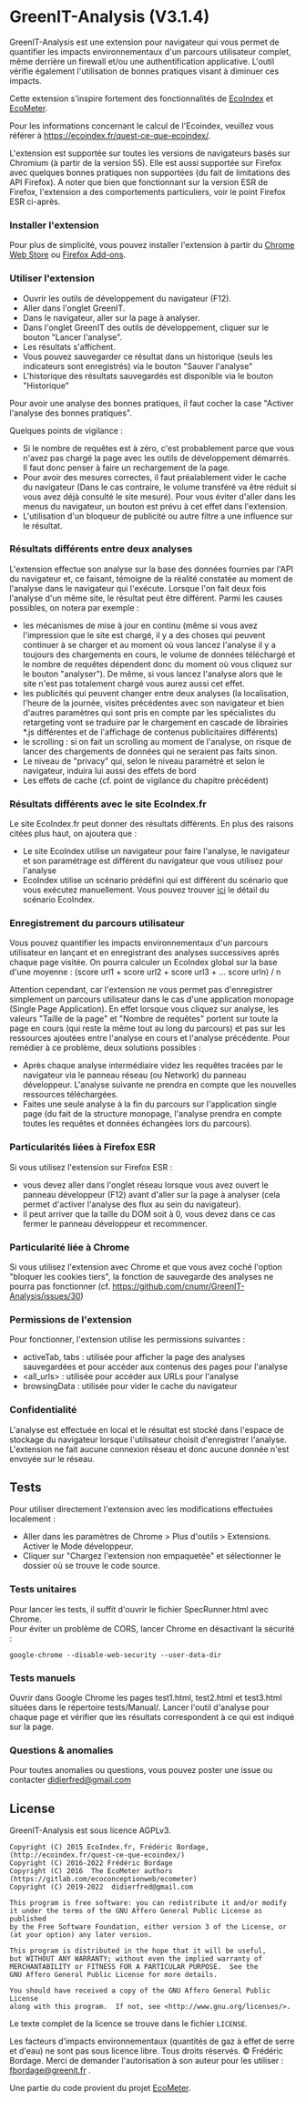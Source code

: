 # GreenIT-Analysis (V3.1.4)


GreenIT-Analysis est une extension pour navigateur qui vous permet de quantifier les impacts environnementaux d'un parcours utilisateur complet, même derrière un firewall et/ou une authentification applicative. L'outil vérifie également l'utilisation de bonnes pratiques visant à diminuer ces impacts.

Cette extension s'inspire fortement des fonctionnalités de [EcoIndex](https://www.ecoindex.fr/) et [EcoMeter](http://www.ecometer.org/).

Pour les informations concernant le calcul de l'Ecoindex, veuillez vous référer à https://ecoindex.fr/quest-ce-que-ecoindex/.

L'extension est supportée sur toutes les versions de navigateurs basés sur Chromium (à partir de la version 55). Elle est aussi supportée sur Firefox avec quelques bonnes pratiques non supportées (du fait de limitations des API Firefox). 
A noter que bien que fonctionnant sur la version ESR de Firefox, l'extension a des comportements particuliers, voir le point Firefox ESR ci-après.

### Installer l'extension
Pour plus de simplicité, vous pouvez installer l'extension à partir du [Chrome Web Store](https://chromewebstore.google.com/detail/greenit-analysis/mofbfhffeklkbebfclfaiifefjflcpad) ou [Firefox Add-ons](https://addons.mozilla.org/fr/firefox/addon/greenit-analysis/).

### Utiliser l'extension
* Ouvrir les outils de développement du navigateur (F12).   
* Aller dans l'onglet GreenIT.   
* Dans le navigateur, aller sur la page à analyser.
* Dans l'onglet GreenIT des outils de développement, cliquer sur le bouton "Lancer l'analyse".
* Les résultats s'affichent.
* Vous pouvez sauvegarder ce résultat dans un historique (seuls les indicateurs sont enregistrés) via le bouton "Sauver l'analyse"
* L'historique des résultats sauvegardés est disponible via le bouton "Historique"

Pour avoir une analyse des bonnes pratiques, il faut cocher la case "Activer l'analyse des bonnes pratiques".


Quelques points de vigilance : 

* Si le nombre de requêtes est à zéro, c'est probablement parce que vous n'avez pas chargé la page avec les outils de développement démarrés. Il faut donc penser à faire un rechargement de la page.
* Pour avoir des mesures correctes, il faut préalablement vider le cache du navigateur (Dans le cas contraire, le volume transféré va être réduit si vous avez déjà consulté le site mesuré). Pour vous éviter d'aller dans les menus du navigateur, un bouton est prévu à cet effet dans l'extension. 
* L'utilisation d'un bloqueur de publicité ou autre filtre a une influence sur le résultat.


### Résultats différents entre deux analyses 

L'extension effectue son analyse sur la base des données fournies par l'API du navigateur et, ce faisant, témoigne de la réalité constatée au moment de l'analyse dans le navigateur qui l'exécute. Lorsque l'on fait deux fois l'analyse d'un même site, le résultat peut être différent. Parmi les causes possibles, on notera par exemple :
- les mécanismes de mise à jour en continu (même si vous avez l'impression que le site est chargé, il y a des choses qui peuvent continuer à se charger et au moment où vous lancez l'analyse il y a toujours des chargements en cours, le volume de données téléchargé et le nombre de requêtes dépendent donc du moment où vous cliquez sur le bouton "analyser"). De même, si vous lancez l'analyse alors que le site n'est pas totalement chargé vous aurez aussi cet effet.
- les publicités qui peuvent changer entre deux analyses (la localisation, l'heure de la journée, visites précédentes avec son navigateur et bien d'autres paramètres qui sont pris en compte par les spécialistes du retargeting vont se traduire par le chargement en cascade de librairies *.js différentes et de l'affichage de contenus publicitaires différents)
- le scrolling : si on fait un scrolling au moment de l'analyse, on risque de lancer des chargements de données qui ne seraient pas faits sinon.
- Le niveau de "privacy" qui, selon le niveau paramétré et selon le navigateur, induira lui aussi des effets de bord
- Les effets de cache (cf. point de vigilance du chapitre précédent)

### Résultats différents avec le site EcoIndex.fr

Le site EcoIndex.fr peut donner des résultats différents. En plus des raisons citées plus haut, on ajoutera que : 

- Le site EcoIndex utilise un navigateur pour faire l'analyse, le navigateur et son paramétrage est différent du navigateur que vous utilisez pour l'analyse
- EcoIndex utilise un scénario prédéfini qui est différent du scénario que vous exécutez manuellement. Vous pouvez trouver [ici](https://www.ecoindex.fr/comment-ca-marche/#m%C3%A9thodologie-danalyse) le détail du scénario EcoIndex.  


### Enregistrement du parcours utilisateur

Vous pouvez quantifier les impacts environnementaux d'un parcours utilisateur en lançant et en enregistrant des analyses successives après chaque page visitée. On pourra calculer un EcoIndex global sur la base d'une moyenne : (score url1 + score url2 + score url3 + ... score urln) / n

 Attention cependant, car l'extension ne vous permet pas d'enregistrer simplement un parcours utilisateur dans le cas d'une application monopage (Single Page Application). En effet lorsque vous cliquez sur analyse, les valeurs "Taille de la page" et "Nombre de requêtes" portent  sur toute la page en cours (qui reste la même tout au long du parcours) et pas sur les ressources ajoutées entre l'analyse en cours et l'analyse précédente. Pour remédier à ce problème, deux solutions possibles :
 * Après chaque analyse intermédiaire videz les requêtes tracées par le navigateur via le panneau réseau (ou Network) du panneau développeur. L'analyse suivante ne prendra en compte que les nouvelles ressources téléchargées. 
 * Faites une seule analyse à la fin du parcours sur l'application single page (du fait de la structure monopage, l'analyse prendra en compte toutes les requêtes et données échangées lors du parcours).  

### Particularités liées à Firefox ESR

Si vous utilisez l'extension sur Firefox ESR : 
* vous devez aller dans l'onglet réseau lorsque vous avez ouvert le panneau développeur (F12) avant d'aller sur la page à analyser (cela permet d'activer l'analyse des flux au sein du navigateur).
* il peut arriver que la taille du DOM soit à 0, vous devez dans ce cas fermer le panneau développeur et recommencer. 

### Particularité liée à Chrome

Si vous utilisez l'extension avec Chrome et que vous avez coché l'option "bloquer les cookies tiers", la fonction de sauvegarde des analyses ne pourra pas fonctionner (cf. https://github.com/cnumr/GreenIT-Analysis/issues/30)

### Permissions de l'extension 

Pour fonctionner, l'extension utilise les permissions suivantes : 
* activeTab, tabs : utilisée pour afficher la page des analyses sauvegardées et pour accéder aux contenus des pages pour l'analyse 
* <all_urls> : utilisée pour accéder aux URLs pour l'analyse
* browsingData : utilisée pour vider le cache du navigateur

### Confidentialité 

L'analyse est effectuée en local et le résultat est stocké dans l'espace de stockage du navigateur lorsque l'utilisateur choisit d'enregistrer l'analyse. L'extension ne fait aucune connexion réseau et donc aucune donnée n'est envoyée sur le réseau. 

## Tests
Pour utiliser directement l'extension avec les modifications effectuées localement :   
* Aller dans les paramètres de Chrome > Plus d'outils > Extensions. Activer le Mode développeur. 
* Cliquer sur "Chargez l'extension non empaquetée" et sélectionner le dossier où se trouve le code source. 


### Tests unitaires
Pour lancer les tests, il suffit d'ouvrir le fichier SpecRunner.html avec Chrome.   
Pour éviter un problème de CORS, lancer Chrome en désactivant la sécurité :   

```
google-chrome --disable-web-security --user-data-dir
```

### Tests manuels
Ouvrir dans Google Chrome les pages test1.html, test2.html et test3.html situées dans le répertoire tests/Manual/.
Lancer l'outil d'analyse pour chaque page et vérifier que les résultats correspondent à ce qui est indiqué sur la page.   

### Questions & anomalies
Pour toutes anomalies ou questions, vous pouvez poster une issue ou contacter didierfred@gmail.com 


## License

GreenIT-Analysis est sous licence AGPLv3.

    Copyright (C) 2015 EcoIndex.fr, Frédéric Bordage, (http://ecoindex.fr/quest-ce-que-ecoindex/)
    Copyright (C) 2016-2022 Frédéric Bordage
    Copyright (C) 2016  The EcoMeter authors (https://gitlab.com/ecoconceptionweb/ecometer)
    Copyright (C) 2019-2022  didierfred@gmail.com 

    This program is free software: you can redistribute it and/or modify
    it under the terms of the GNU Affero General Public License as published
    by the Free Software Foundation, either version 3 of the License, or
    (at your option) any later version.

    This program is distributed in the hope that it will be useful,
    but WITHOUT ANY WARRANTY; without even the implied warranty of
    MERCHANTABILITY or FITNESS FOR A PARTICULAR PURPOSE.  See the
    GNU Affero General Public License for more details.

    You should have received a copy of the GNU Affero General Public License
    along with this program.  If not, see <http://www.gnu.org/licenses/>.

Le texte complet de la licence se trouve dans le fichier `LICENSE`.


Les facteurs d'impacts environnementaux (quantités de gaz à effet de serre et d'eau) ne sont pas sous licence libre. Tous droits réservés.  © Frédéric Bordage. Merci de demander l'autorisation à son auteur pour les utiliser : fbordage@greenit.fr .


Une partie du code provient du projet [EcoMeter](https://gitlab.com/ecoconceptionweb/ecometer).
